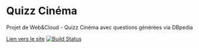 # Quizz Cinéma
Projet de Web&amp;Cloud - Quizz Cinéma avec questions générées via DBpedia

[Lien vers le site](https://moviesgameoff.appspot.com/ "link to moviesgame website")
[![Build Status](https://travis-ci.org/BerliozLeChat/movies-game-project.svg?branch=master)](https://travis-ci.org/BerliozLeChat/movies-game-project)
